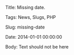 Title: Missing date.

Tags: News, Slugs, PHP

Slug: missing-date

Date: 2014-01-01 00:00:00

Body: Text should not be here

